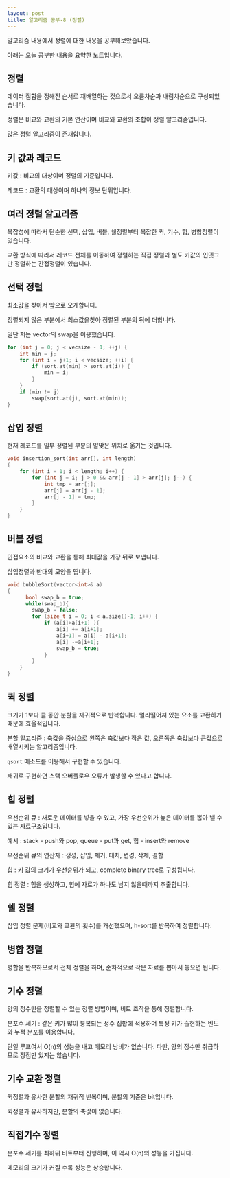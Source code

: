 ```yaml
---
layout: post
title: 알고리즘 공부-8 (정렬)
---
```


알고리즘 내용에서 정렬에 대한 내용을 공부해보았습니다.

아래는 오늘 공부한 내용을 요약한 노트입니다.

## 정렬

데이터 집합을 정해진 순서로 재배열하는 것으로서 오름차순과 내림차순으로 구성되있습니다.

정렬은 비교와 교환의 기본 연산이며 비교와 교환의 조합이 정렬 알고리즘입니다.

많은 정렬 알고리즘이 존재합니다.

## 키 값과 레코드

키값 : 비교의 대상이며 정렬의 기준입니다.

레코드 : 교환의 대상이며 하나의 정보 단위입니다.

## 여러 정렬 알고리즘

복잡성에 따라서 단순한 선택, 삽입, 버블, 쉘정렬부터 복잡한 퀵, 기수, 힙, 병합정렬이 있습니다.

교환 방식에 따라서 레코드 전체를 이동하여 정렬하는 직접 정렬과 별도 키값의 인뎃그만 정렬하는 간접정렬이 있습니다.

## 선택 정렬

최소값을 찾아서 앞으로 오게합니다.

정렬되지 않은 부분에서 최소값을찾아 정렬된 부분의 뒤에 더합니다.

일단 저는 vector의 swap을 이용했습니다.

```c++
for (int j = 0; j < vecsize - 1; ++j) {
    int min = j;
    for (int i = j+1; i < vecsize; ++i) {
        if (sort.at(min) > sort.at(i)) {
            min = i;
        }
    }  
    if (min != j)
        swap(sort.at(j), sort.at(min));
}
```

## 삽입 정렬

현재 레코드를 일부 정렬된 부분의 알맞은 위치로 옮기는 것입니다.

```c++
void insertion_sort(int arr[], int length)
{
    for (int i = 1; i < length; i++) {
        for (int j = i; j > 0 && arr[j - 1] > arr[j]; j--) {
            int tmp = arr[j];
            arr[j] = arr[j - 1];
            arr[j - 1] = tmp;
        }
    }
}
```

## 버블 정렬

인접요소의 비교와 교환을 통해 최대값을 가장 뒤로 보냅니다.

삽입정렬과 반대의 모양을 띱니다.

```c++
void bubbleSort(vector<int>& a)
{
      bool swap_b = true;
      while(swap_b){
        swap_b = false;
        for (size_t i = 0; i < a.size()-1; i++) {
            if (a[i]>a[i+1] ){
                a[i] += a[i+1];
                a[i+1] = a[i] - a[i+1];
                a[i] -=a[i+1];
                swap_b = true;
            }
        }
    }
}
```

## 퀵 정렬

크기가 1보다 클 동안 분할을 재귀적으로 반복합니다.
멀리떨어져 있는 요소를 교환하기 때문에 효율적입니다.

분할 알고리즘 : 축값을 중심으로 왼쪽은 축값보다 작은 값, 오른쪽은 축값보다 큰값으로 배열시키는 알고리즘입니다.

```qsort``` 메소드를 이용해서 구현할 수 있습니다.

재귀로 구현하면 스택 오버플로우 오류가 발생할 수 있다고 합니다.

## 힙 정렬

우선순위 큐 : 새로운 데이터를 넣을 수 있고, 가장 우선순위가 높은 데이터를 뽑아 낼 수 있는 자료구조입니다.

예시 : stack - push와 pop, queue - put과 get, 힙 - insert와 remove

우선순위 큐의 연산자 : 생성, 삽입, 제거, 대치, 변경, 삭제, 결합

힙 : 키 값의 크기가 우선순위가 되고, complete binary tree로 구성됩니다.

힙 정렬 : 힙을 생성하고, 힙에 자료가 하나도 남지 않을때까지 추출합니다.

## 쉘 정렬

삽입 정렬 문제(비교와 교환의 횟수)를 개선했으며, h-sort를 반복하여 정렬합니다.

## 병합 정렬

병합을 반복하므로서  전체 정렬을 하며, 순차적으로 작은 자료를 뽑아서 놓으면 됩니다.

## 기수 정렬 

양의 정수만을 정렬할 수 있는 정렬 방법이며, 비트 조작을 통해 정렬합니다.

분포수 세기 : 같은 키가 많이 붕복되는 정수 집합에 적용하며 특정 키가 출현하는 빈도와 누적 분포를 이용합니다.

단일 루프여서 O(n)의 성능을 내고 메모리 낭비가 없습니다.
다만, 양의 정수만 취급하므로 장점만 있지는 않습니다.

## 기수 교환 정렬

퀵정렬과 유사한 분할의 재귀적 반복이며, 분할의 기준은 bit입니다.

퀵정렬과 유사하지만, 분할의 축값이 없습니다.

## 직접기수 정렬

분포수 세기를 최하위 비트부터 진행하며, 이 역시 O(n)의 성능을 가집니다.

메모리의 크기가 커질 수록 성능은 상승합니다.